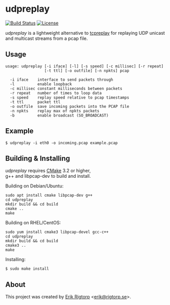 # udpreplay

[![Build Status](https://travis-ci.com/sippy/udpreplay.svg?branch=master)](https://travis-ci.com/sippy/udpreplay)
[![License](https://img.shields.io/badge/license-MIT-blue.svg)](https://raw.githubusercontent.com/sippy/udpreplay/master/LICENSE)

*udpreplay* is a lightweight alternative
to [tcpreplay](http://tcpreplay.appneta.com/) for replaying UDP
unicast and multicast streams from a pcap file.

## Usage

```
usage: udpreplay [-i iface] [-l] [-s speed] [-c millisec] [-r repeat]
                 [-t ttl] [-o outfile] [-n npkts] pcap

  -i iface    interface to send packets through
  -l          enable loopback
  -c millisec constant milliseconds between packets
  -r repeat   number of times to loop data
  -s speed    replay speed relative to pcap timestamps
  -t ttl      packet ttl
  -o outfile  save incoming packets into the PCAP file
  -n npkts    replay max of npkts packets
  -b          enable broadcast (SO_BROADCAST)
```

## Example

```
$ udpreplay -i eth0 -o incoming.pcap example.pcap
```

## Building & Installing

*udpreplay* requires [CMake](https://cmake.org/) 3.2 or higher,  
g++ and libpcap-dev to build and install.

Building on Debian/Ubuntu:

```
sudo apt install cmake libpcap-dev g++
cd udpreplay
mkdir build && cd build
cmake ..
make
```

Building on RHEL/CentOS:

```
sudo yum install cmake3 libpcap-devel gcc-c++
cd udpreplay
mkdir build && cd build
cmake3 ..
make
```

Installing:

```
$ sudo make install
```

## About

This project was created by [Erik Rigtorp](http://rigtorp.se)
<[erik@rigtorp.se](mailto:erik@rigtorp.se)>.
